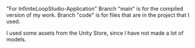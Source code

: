 "For InfiniteLoopStudio-Application" 
Branch "main" is for the compiled version of my work.
Branch "code" is for files that are in the project that I used.

I used some assets from the Unity Store, since I have not made a lot of models.
